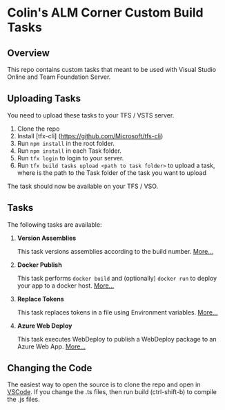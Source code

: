 # Colin's ALM Corner Custom Build Tasks

## Overview
This repo contains custom tasks that meant to be used with Visual Studio Online and Team Foundation Server.

## Uploading Tasks
You need to upload these tasks to your TFS / VSTS server.

1. Clone the repo
2. Install [tfx-cli] (https://github.com/Microsoft/tfs-cli)
3. Run `npm install` in the root folder.
4. Run `npm install` in each Task folder.
4. Run `tfx login` to login to your server.
5. Run `tfx build tasks upload <path to task folder>` to upload a task, where <path to task folder> is the path 
to the Task folder of the task you want to upload

The task should now be available on your TFS / VSO.

## Tasks
The following tasks are available:

1. **Version Assemblies**

	This task versions assemblies according to the build number. [More...](./Tasks/VersionAssemblies)

2. **Docker Publish**

	This task performs `docker build` and (optionally) `docker run` to deploy your app to a docker host. [More...](./Tasks/DockerPublish)
		
3. **Replace Tokens**

	This task replaces tokens in a file using Environment variables. [More...](./Tasks/ReplaceTokens)

4. **Azure Web Deploy**

	This task executes WebDeploy to publish a WebDeploy package to an Azure Web App. [More...](./Tasks/AzureWebDeploy)

## Changing the Code
The easiest way to open the source is to clone the repo and open in [VSCode](https://code.visualstudio.com/). 
If you change the .ts files, then run build (ctrl-shift-b) to compile the .js files.